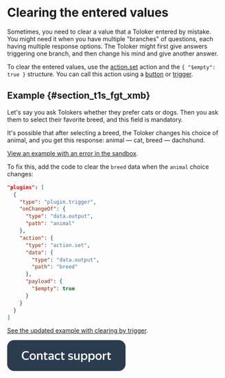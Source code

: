 # Clearing the entered values

Sometimes, you need to clear a value that a Toloker entered by mistake. You might need it when you have multiple "branches" of questions, each having multiple response options. The Toloker might first give answers triggering one branch, and then change his mind and give another answer.

To clear the entered values, use the [action.set](../reference/action.set.md) action and the `{ "$empty": true }` structure. You can call this action using a [button](../reference/view.action-button.md) or [trigger](../reference/plugin.trigger.md).

## Example {#section_t1s_fgt_xmb}

Let's say you ask Tolokers whether they prefer cats or dogs. Then you ask them to select their favorite breed, and this field is mandatory.

It's possible that after selecting a breed, the Toloker changes his choice of animal, and you get this response: animal — cat, breed — dachshund.

[View an example with an error in the sandbox](https://tb.yandex.net/editor?locale=en&config=N4Igxg9gdgZglgcxALhMAOlABF9IBucApgO57JYbY64gAuAngA5Hm2GkB0ANnAM508AGkw1acOkQC2fNgG1RYyoqW1GLNnnhFuAE04AnAIa64EALQIDEAK5NhKpXm5GARjs0gA6gAsIWXX8GWyxuCHwiLCkIAyIAfgdqVTwIJjozKFkULAUk1WU8-NoXd25PAGEjOiyRQvy8fCNuG1ZsvDAqrMdVAF9aopwqAZpnNw82kAARCAQa7vqCJpbPQNm8ebEejawAXX6F3SqjNiGBvHVWijxDuiNOWzomG0EQfaK8JiqfTyMoOCkmus6jg+tsGk04DcMidtjhzsxLrRIFBTOloIYiABHGxwWK6RLDPA+OBQF5XEAAFWJfCiNgEWHcWHg3G4RF0WBJQKKWzqoLqp2S9ARnh8OhYBk4fBIEjA31eYPARj4RCyFFywwFZ3A0FR0OymsJQo0E2RuvRWJsTTmwIORxhNveRsR1yO92eTxeb2GIxAnzocvJv3+gJAsKUfO9ProEE8HWqXO9Ee9eFifBs3DJBUjcKdnm0ekMJjMlmsdgJ2dGpU8viqHJpwRsBiZRnwtgMEkirlibIS8odThAqTRmXkYdUBorIBK43JAFkjCTIpBoOXsz7Gs1nSAAYuAPrLqAJtdJtcTyOVme0ADKcCMUlXa-YSy3fFv99D-d6XsjZ+TU7GZQTAAQkQUAICG36ThuywTO4YEhmO4aQRqiGCtOgHkgA8v6RAGA+a7gpungQDheEfo+WA8mueyobQNzHPqtE5hcKyug8Hr4X+foBrQXZEGyR6JshCwbpCVR6hQv6OixJo6hIGQYtiuICeR2ZUYmYYnvkUk+qa8kroxn5RsKskovpUCcBaVqcY69H2hR8LGuS9Fuo8zw2Vq3E-H8AKAbRWmGtGKwzF0RkBQsqbppmOliI5W75voximBYVi2PYfYEf+VYTDWdB1lgDZNjALZth2DLdrovbCYKQ4ZKqORMVmFHFABnhXqKTCigY+IZc1hEweSfAdV1PWNeFKFGWhrUTJMRiykNNgoh5hrQVuhzzT4i2jZNNDjQMMULOhnhAemegzMtWqrZ4rinasgmRntRQHVN2VYaRF2OldEwkV190aTtNE7S6tz2Y+cWsbcrkcb1mVebBFV-dy1UDqJUIGZJjXg6ZZoWbESl4oj+TqcMxNE9sOzzKTFPUDyPSvCAJIeigaB0z0QA).

To fix this, add the code to clear the `breed` data when the `animal` choice changes:

```json
"plugins": [
  {
    "type": "plugin.trigger",
    "onChangeOf": {
      "type": "data.output",
      "path": "animal"
    },
    "action": {
      "type": "action.set",
      "data": {
        "type": "data.output",
        "path": "breed"
      },
      "payload": {
        "$empty": true
      }
    }
  }
]
```

[See the updated example with clearing by trigger](https://tb.yandex.net/editor?locale=en&config=N4Igxg9gdgZglgcxALhMAOlABF9IBucApgO57JYbY64gAuAngA5Hm2GkB0ANnAM508AGkw1acOkQC2fNgG1RYyoqW1GLNnnhFuAE04AnAIa64EALQIDEAK5NhKpXm5GARjs0gA6gAsIWXX8GWyxuCHwiLCkIAyIAfgdqVTwIJjozKFkULAUk1WU8-NoXd25PAGEjOiyRQvy8fCNuG1ZsvDAqrMdVAF9aopwqAZpnNw82kAARCAQa7vqCJpbPQNm8ebEejawAXX6F3SqjNiGBvHVWijxDuiNOWzomG0EQfaK8JiqfTyMoOCkmus6jg+tsGk04DcMidtjhzsxLrRIFBTOloIYiABHGxwWK6RLDPA+OBQF5XEAAFWJfCiNgEWHcWHg3G4RF0WBJQKKWzqoLqp2S9ARnh8OhYBk4fBIEjA31eYPARj4RCyFFywwFZ3A0FR0OymsJQo0E2RuvRWJsTTmwIORxhNveRsR1yO92eTxeb2GIxAnzocvJv3+gJAsKUfO9ProEE8HWqXO9Ee9eFifBs3DJBUjcKdnm0ekMJjMlmsdgJ2dGpU8viqHJpwRsBiZRnwtgMEkirlibIS8odThAqTRmXkYdUBorIBK43JAFkjCTIpBoOXsz7Gs1nSAAYuAPrLqAJtdJtcTyOVme0ADKcCMUlXa-YSy3fFv99D-d6XsjZ+TU7GZQTAAQkQUAICG36ThuywTO4YEhmO4aQRqiGCtOgHkgA8v6RAGA+a7gpungQDheEfo+WA8mueyobQNzHPqtE5hcKyug8Hr4X+foBrQXZEGyR6JshCwbpCVR6hQv6OixJo6hIGQYtiuICeR2ZUYmYYnvkUk+qa8kroxn5RsKskovpUCcBaVqcY69H2hR8LGuS9Fuo8zw2Vq3E-H8AKAbRWmGtGKwzF0RkBQsqbppmOliI5W75voximBYVi2PYfYEf+VYTDWdB1lgDZNjALZth2DLdrovbCYKQ4ZKqORMVmFHFABnhXqKTCigY+IZc1hEweSfAdV1PWNeFKFGWhrUTJMRiykNNgoh5hrQVuhzzT4i2jZNNDjQMMULOhnhAemegzMtWqrZ4rinasgmRntRQHVN2VYaRF2OldEwkV190aTtNE7S6tz2Y+cWsbcrkcb1mVebBFV-dy1UDqJUIGZJjXg6ZZoWbESl4oj+TqcMxNE9sOzzKTFPUEmHzNAgJL1eqNATlj5JMPTJKcHQ7YIAguGcSkUDlD4vz85hMCg4KMnOWx7ruTDA5w4GPkIbykF4HNw5SwOMu0FrCnKp6Cp2YZgUmbLkPsQryMfF810I6pX4Kp8DBhCYOuCgAJNIaQMGwPPLDapMgo46nUz0rwgCSHooGgkc9EAA).


[![image](../_images/buttons/contact-support.svg)](../concepts/support.md)

